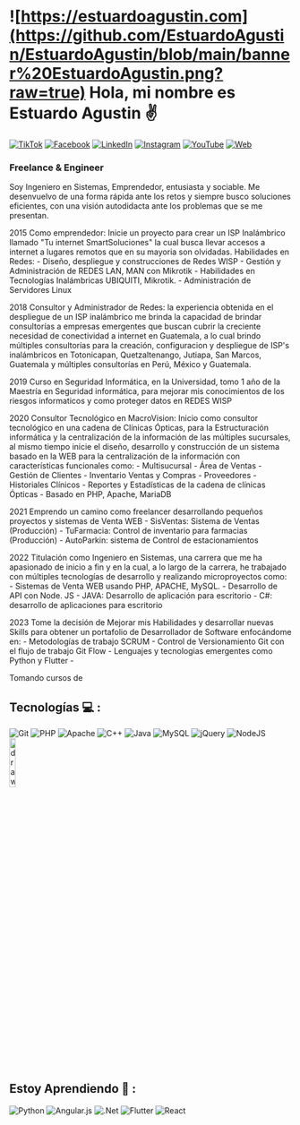 # ![https://estuardoagustin.com](https://github.com/EstuardoAgustin/EstuardoAgustin/blob/main/banner%20EstuardoAgustin.png?raw=true) Hola, mi nombre es Estuardo Agustin  :v:

[![TikTok](https://img.shields.io/badge/TikTok-@ing.estuardoagustin-69C9D0?style=for-the-badge&logo=tiktok&logoColor=white&labelColor=101010)](https://tiktok.com/@Ing.EstuardoAgustin)
[![Facebook](https://img.shields.io/badge/Facebook-@Ing.EstuardoAgustin-1877F2?style=for-the-badge&logo=facebook&logoColor=white&labelColor=101010)](https://facebook.com/Ing.EstuardoAgustin)
[![LinkedIn](https://img.shields.io/badge/LinkedIn-estuardoagustin-0077B5?style=for-the-badge&logo=linkedin&logoColor=white&labelColor=101010)](https://www.linkedin.com/in/estuardoagustin)
[![Instagram](https://img.shields.io/badge/Instagram-@Ing.EstuardoAgustin-E4405F?style=for-the-badge&logo=instagram&logoColor=white&labelColor=101010)](https://instagram.com/Ing.EstuardoAgustin)
[![YouTube](https://img.shields.io/badge/YouTube-Ing.EstuardoAgustin-FF0000?style=for-the-badge&logo=youtube&logoColor=white&labelColor=101010)](https://youtube.com/@Ing.EstuardoAgustin)
[![Web](https://img.shields.io/badge/Web-estuardoagustin.com-14a1f0?style=for-the-badge&logo=dev.to&logoColor=white&labelColor=101010)](https://estuardoagustin.com)



### Freelance &  Engineer


Soy Ingeniero en Sistemas, 
Emprendedor, entusiasta y sociable. Me desenvuelvo de una forma rápida ante los retos y siempre busco soluciones eficientes, 
con una visión autodidacta ante los problemas que se me presentan.

2015 Como emprendedor:
Inicie un proyecto para crear un ISP Inalámbrico llamado "Tu internet SmartSoluciones" la cual busca llevar accesos a internet a lugares remotos que en su mayoria son olvidadas.
Habilidades en Redes: 
	- Diseño, despliegue y construcciones de Redes WISP 
	- Gestión y Administración de REDES LAN, MAN con Mikrotik 
	- Habilidades en Tecnologías Inalámbricas UBIQUITI, Mikrotik.
	- Administración de Servidores Linux

2018 Consultor y Administrador de Redes:
la experiencia obtenida en el despliegue de un ISP inalámbrico me brinda la capacidad de brindar consultorías a empresas emergentes que buscan cubrir la creciente necesidad de conectividad a internet en Guatemala, a lo cual brindo múltiples consultorías para la creación, configuracion y despliegue de ISP's inalámbricos en Totonicapan, Quetzaltenango, Jutiapa, San Marcos, Guatemala y múltiples consultorías en Perú, México y Guatemala.

2019 Curso en Seguridad Informática, en la Universidad, tomo 1 año de la Maestría en Seguridad informática, para mejorar mis conocimientos de los riesgos informaticos y como proteger datos en REDES WISP

2020 Consultor Tecnológico en MacroVision:
Inicio como consultor tecnológico en una cadena de Clínicas Ópticas, para la Estructuración informática y la centralización de la información de las múltiples sucursales, al mismo tiempo inicie el diseño, desarrollo y construcción de un sistema basado en la WEB para la centralización de la información con características funcionales como:
	- Multisucursal 
	- Área de Ventas
 	- Gestión de Clientes
 	- Inventario Ventas y Compras
 	- Proveedores
 	- Historiales Clínicos
	- Reportes y Estadísticas de la cadena de clínicas Ópticas
 	- Basado en PHP, Apache, MariaDB

2021 Emprendo un camino como freelancer desarrollando pequeños proyectos y sistemas de Venta WEB
	- SisVentas: Sistema de Ventas (Producción)
	- TuFarmacia: Control de inventario para farmacias (Producción)
 	- AutoParkin: sistema de Control de estacionamientos 

2022 Titulación como Ingeniero en Sistemas, una carrera que me ha apasionado de inicio a fin y en la cual, a lo largo de la carrera, he trabajado con múltiples tecnologías de desarrollo y realizando microproyectos como:
	- Sistemas de Venta WEB usando PHP, APACHE, MySQL.
	- Desarrollo de API con Node. JS
 	- JAVA: Desarrollo de aplicación para escritorio
  	- C#: desarrollo de aplicaciones para escritorio


2023 Tome la decisión de Mejorar mis Habilidades y desarrollar nuevas Skills para obtener un portafolio de Desarrollador de Software enfocándome en:
	- Metodologías de trabajo SCRUM
	- Control de Versionamiento Git con el flujo de trabajo Git Flow 
 	- Lenguajes y tecnologias emergentes como Python y Flutter
  	- 

Tomando cursos de 

## Tecnologías :computer: :
![Git](https://img.shields.io/badge/git-%23F05033.svg?style=for-the-badge&logo=git&logoColor=white)
![PHP](https://img.shields.io/badge/php-%23777BB4.svg?style=for-the-badge&logo=php&logoColor=white)
![Apache](https://img.shields.io/badge/apache-%23D42029.svg?style=for-the-badge&logo=apache&logoColor=white)
![C++](https://img.shields.io/badge/c++-%2300599C.svg?style=for-the-badge&logo=c%2B%2B&logoColor=white)
![Java](https://img.shields.io/badge/java-%23ED8B00.svg?style=for-the-badge&logo=openjdk&logoColor=white)
![MySQL](https://img.shields.io/badge/mysql-%2300f.svg?style=for-the-badge&logo=mysql&logoColor=white)
	![jQuery](https://img.shields.io/badge/jquery-%230769AD.svg?style=for-the-badge&logo=jquery&logoColor=white)
 ![NodeJS](https://img.shields.io/badge/node.js-6DA55F?style=for-the-badge&logo=node.js&logoColor=white)
<img src=https://upload.wikimedia.org/wikipedia/commons/thumb/8/80/MikroTik_Logo_%282022%29.svg/2560px-MikroTik_Logo_%282022%29.svg.png alt="drawing" width="15%"/>

## Estoy Aprendiendo :muscle: :
![Python](https://img.shields.io/badge/python-3670A0?style=for-the-badge&logo=python&logoColor=ffdd54)
![Angular.js](https://img.shields.io/badge/angular.js-%23E23237.svg?style=for-the-badge&logo=angularjs&logoColor=white)
![.Net](https://img.shields.io/badge/.NET-5C2D91?style=for-the-badge&logo=.net&logoColor=white)
![Flutter](https://img.shields.io/badge/Flutter-%2302569B.svg?style=for-the-badge&logo=Flutter&logoColor=white)
![React](https://img.shields.io/badge/react-%2320232a.svg?style=for-the-badge&logo=react&logoColor=%2361DAFB)

<!--
**EstuardoAgustin/EstuardoAgustin** is a ✨ _special_ ✨ repository because its `README.md` (this file) appears on your GitHub profile.

Here are some ideas to get you started:

- 🔭 I’m currently working on ...
- 🌱 I’m currently learning ...
- 👯 I’m looking to collaborate on ...
- 🤔 I’m looking for help with ...
- 💬 Ask me about ...
- 📫 How to reach me: ...
- 😄 Pronouns: ...
- ⚡ Fun fact: ...
-->
